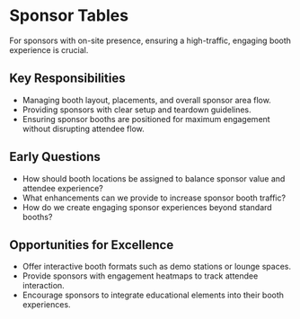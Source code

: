 # Sponsor Tables

For sponsors with on-site presence, ensuring a high-traffic, engaging booth experience is crucial.

## Key Responsibilities
- Managing booth layout, placements, and overall sponsor area flow.
- Providing sponsors with clear setup and teardown guidelines.
- Ensuring sponsor booths are positioned for maximum engagement without disrupting attendee flow.

## Early Questions
- How should booth locations be assigned to balance sponsor value and attendee experience?
- What enhancements can we provide to increase sponsor booth traffic?
- How do we create engaging sponsor experiences beyond standard booths?

## Opportunities for Excellence
- Offer interactive booth formats such as demo stations or lounge spaces.
- Provide sponsors with engagement heatmaps to track attendee interaction.
- Encourage sponsors to integrate educational elements into their booth experiences.